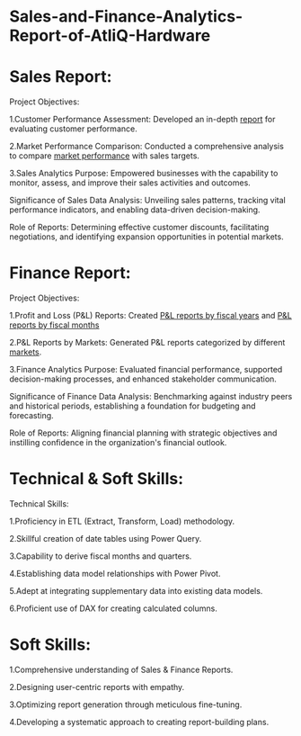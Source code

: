 # Sales-and-Finance-Analytics-Report-of-AtliQ-Hardware

<h1>Sales Report:</h1>
Project Objectives:

1.Customer Performance Assessment: Developed an in-depth <a href="https://github.com/Sricharan25/Sales-and-Finance-Analytics/blob/main/Customer%20Performance%20Report.pdf">report</a> for evaluating customer performance.

2.Market Performance Comparison: Conducted a comprehensive analysis to compare <a href="https://github.com/Sricharan25/Sales-and-Finance-Analytics/blob/main/Market%20Performance%20vs%20Target%20Report.pdf">market performance</a> with sales targets.

3.Sales Analytics Purpose: Empowered businesses with the capability to monitor, assess, and improve their sales activities and outcomes.

Significance of Sales Data Analysis: Unveiling sales patterns, tracking vital performance indicators, and enabling data-driven decision-making.

Role of Reports: Determining effective customer discounts, facilitating negotiations, and identifying expansion opportunities in potential markets.

# Finance Report:
Project Objectives:

1.Profit and Loss (P&L) Reports: Created <a href ="https://github.com/Sricharan25/Sales-and-Finance-Analytics/blob/main/P%26L%20Statement%20by%20Fiscal%20Year.pdf">P&L reports by fiscal years</a> and <a href ="https://github.com/Sricharan25/Sales-and-Finance-Analytics/blob/main/P%26L%20Statement%20by%20Months.pdf">P&L reports by fiscal months</a>

2.P&L Reports by Markets: Generated P&L reports categorized by different <a href="https://github.com/Sricharan25/Sales-and-Finance-Analytics/blob/main/P%26L%20Statement%20by%20Markets.pdf">markets</a>.

3.Finance Analytics Purpose: Evaluated financial performance, supported decision-making processes, and enhanced stakeholder communication.

Significance of Finance Data Analysis: Benchmarking against industry peers and historical periods, establishing a foundation for budgeting and forecasting.

Role of Reports: Aligning financial planning with strategic objectives and instilling confidence in the organization's financial outlook.

# Technical & Soft Skills:
Technical Skills:

1.Proficiency in ETL (Extract, Transform, Load) methodology.

2.Skillful creation of date tables using Power Query.

3.Capability to derive fiscal months and quarters.

4.Establishing data model relationships with Power Pivot.

5.Adept at integrating supplementary data into existing data models.

6.Proficient use of DAX for creating calculated columns.

# Soft Skills:
1.Comprehensive understanding of Sales & Finance Reports.

2.Designing user-centric reports with empathy.

3.Optimizing report generation through meticulous fine-tuning.

4.Developing a systematic approach to creating report-building plans.
